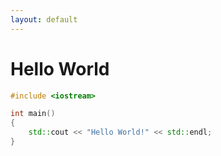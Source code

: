 ```yaml
---
layout: default
---
```

# Hello World

```c++
#include <iostream>

int main()
{
    std::cout << "Hello World!" << std::endl;
}
```